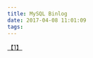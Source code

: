 ```yaml
---
title: MySQL Binlog
date: 2017-04-08 11:01:09
tags: 
---
```

[【1】](http://www.cnblogs.com/martinzhang/p/3454358.html) 
